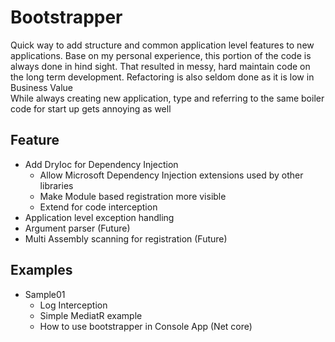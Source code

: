 # Bootstrapper

Quick way to add structure and common application level features to new applications.
Base on my personal experience, this portion of the code is always done in hind sight.
That resulted in messy, hard maintain code on the long term development.
Refactoring is also seldom done as it is low in Business Value
<br/>
While always creating new application, type and referring to the same boiler code for start up gets annoying as well

## Feature
- Add DryIoc for Dependency Injection
    - Allow Microsoft Dependency Injection extensions used by other libraries
    - Make Module based registration more visible 
    - Extend for code interception
- Application level exception handling
- Argument parser (Future)
- Multi Assembly scanning for registration (Future)

## Examples
  - Sample01
    - Log Interception 
    - Simple MediatR example
    - How to use bootstrapper in Console App (Net core)
    